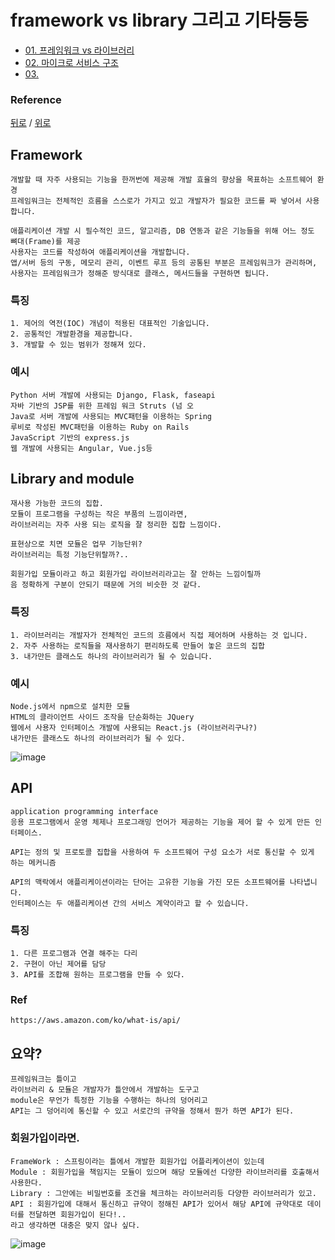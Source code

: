 # framework vs library 그리고 기타등등
* [01. 프레임워크 vs 라이브러리](#framework-vs-library)
* [02. 마이크로 서비스 구조](#마이크로-서비스-micro-service)
* [03. ](#3)

### Reference
[뒤로](../README.md) / [위로](#micro-service-vs-monolithic)


## Framework
    개발할 때 자주 사용되는 기능을 한꺼번에 제공해 개발 효율의 향상을 목표하는 소프트웨어 환경
    프레임워크는 전체적인 흐름을 스스로가 가지고 있고 개발자가 필요한 코드를 짜 넣어서 사용합니다. 

    애플리케이션 개발 시 필수적인 코드, 알고리즘, DB 연동과 같은 기능들을 위해 어느 정도 뼈대(Frame)를 제공
    사용자는 코드를 작성하여 애플리케이션을 개발합니다. 
    앱/서버 등의 구동, 메모리 관리, 이벤트 루프 등의 공통된 부분은 프레임워크가 관리하며, 
    사용자는 프레임워크가 정해준 방식대로 클래스, 메서드들을 구현하면 됩니다.

### 특징
    1. 제어의 역전(IOC) 개념이 적용된 대표적인 기술입니다.
    2. 공통적인 개발환경을 제공합니다.
    3. 개발할 수 있는 범위가 정해져 있다.
    

### 예시
    Python 서버 개발에 사용되는 Django, Flask, faseapi
    자바 기반의 JSP를 위한 프레임 워크 Struts (넘 오
    Java로 서버 개발에 사용되는 MVC패턴을 이용하는 Spring
    루비로 작성된 MVC패턴을 이용하는 Ruby on Rails
    JavaScript 기반의 express.js
    웹 개발에 사용되는 Angular, Vue.js등

## Library and module 
    재사용 가능한 코드의 집합.
    모듈이 프로그램을 구성하는 작은 부품의 느낌이라면, 
    라이브러리는 자주 사용 되는 로직을 잘 정리한 집합 느낌이다.

    표현상으로 치면 모듈은 업무 기능단위?
    라이브러리는 특정 기능단위랄까?..

    회원가입 모듈이라고 하고 회원가입 라이브러리라고는 잘 안하는 느낌이릴까
    음 정확하게 구분이 안되기 때문에 거의 비슷한 것 같다.
    

### 특징
    1. 라이브러리는 개발자가 전체적인 코드의 흐름에서 직접 제어하며 사용하는 것 입니다.
    2. 자주 사용하는 로직들을 재사용하기 편리하도록 만들어 놓은 코드의 집합
    3. 내가만든 클래스도 하나의 라이브러리가 될 수 있습니다.

### 예시
    Node.js에서 npm으로 설치한 모듈
    HTML의 클라이언트 사이드 조작을 단순화하는 JQuery
    웹에서 사용자 인터페이스 개발에 사용되는 React.js (라이브러리구나?)
    내가만든 클래스도 하나의 라이브러리가 될 수 있다.
![image](https://user-images.githubusercontent.com/22822369/186444271-583c3a3b-b02d-4f85-9965-9cf74999d0c7.png)
 
## API 
    application programming interface
    응용 프로그램에서 운영 체제나 프로그래밍 언어가 제공하는 기능을 제어 할 수 있게 만든 인터페이스.

    API는 정의 및 프로토콜 집합을 사용하여 두 소프트웨어 구성 요소가 서로 통신할 수 있게 하는 메커니즘

    API의 맥락에서 애플리케이션이라는 단어는 고유한 기능을 가진 모든 소프트웨어를 나타냅니다. 
    인터페이스는 두 애플리케이션 간의 서비스 계약이라고 할 수 있습니다.

### 특징
    1. 다른 프로그램과 연결 해주는 다리
    2. 구현이 아닌 제어를 담당
    3. API를 조합해 원하는 프로그램을 만들 수 있다. 
    
### Ref
    https://aws.amazon.com/ko/what-is/api/



## 요약? 
    프레임워크는 틀이고
    라이브러리 & 모듈은 개발자가 틀안에서 개발하는 도구고
    module은 무언가 특정한 기능을 수행하는 하나의 덩어리고
    API는 그 덩어리에 통신할 수 있고 서로간의 규약을 정해서 뭔가 하면 API가 된다.

    
### 회원가입이라면.
    FrameWork : 스프링이라는 틀에서 개발한 회원가입 어플리케이션이 있는데
    Module : 회원가입을 책임지는 모듈이 있으며 해당 모듈에선 다양한 라이브러리를 호출해서 사용한다. 
    Library : 그안에는 비밀번호를 조건을 체크하는 라이브러리등 다양한 라이브러리가 있고.
    API : 회원가입에 대해서 통신하고 규약이 정해진 API가 있어서 해당 API에 규약대로 데이터를 전달하면 회원가입이 된다!..
    라고 생각하면 대충은 맞지 않나 싶다.
    
![image](https://user-images.githubusercontent.com/22822369/186456929-218fe31a-e2aa-40d1-a000-2f94c6476969.png)
